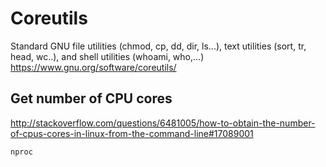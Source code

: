 # Coreutils

Standard GNU file utilities (chmod, cp, dd, dir, ls...),
text utilities (sort, tr, head, wc..),
and shell utilities (whoami, who,...)
<https://www.gnu.org/software/coreutils/>

## Get number of CPU cores

<http://stackoverflow.com/questions/6481005/how-to-obtain-the-number-of-cpus-cores-in-linux-from-the-command-line#17089001>

    nproc
